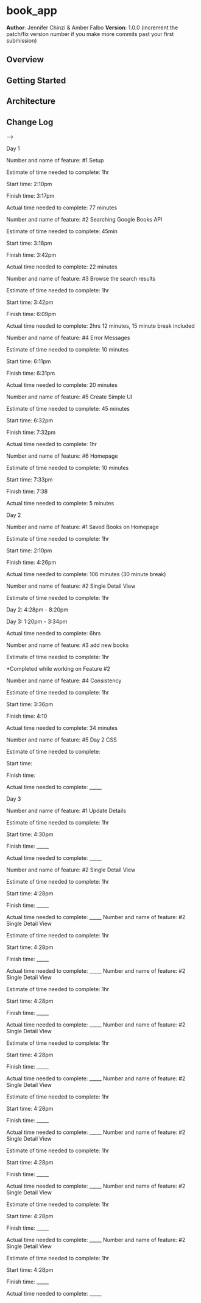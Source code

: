 # book_app

**Author**: Jennifer Chinzi & Amber Falbo
**Version**: 1.0.0 (increment the patch/fix version number if you make more commits past your first submission)

## Overview
<!-- Provide a high level overview of what this application is and why you are building it, beyond the fact that it's an assignment for a Code 301 class. (i.e. What's your problem domain?) -->

## Getting Started
<!-- What are the steps that a user must take in order to build this app on their own machine and get it running? -->

## Architecture
<!-- Provide a detailed description of the application design. What technologies (languages, libraries, etc) you're using, and any other relevant design information. -->

## Change Log
<!-- Use this area to document the iterative changes made to your application as each feature is successfully implemented. Use time stamps. Here's an examples:

01-01-2001 4:59pm - Application now has a fully-functional express server, with GET and POST routes for the book resource.

## Credits and Collaborations
<!-- Jennifer Chinzi & Amber Falbo -->
-->

Day 1

Number and name of feature: #1 Setup 

Estimate of time needed to complete: 1hr

Start time: 2:10pm

Finish time: 3:17pm

Actual time needed to complete: 77 minutes


Number and name of feature: #2 Searching Google Books API

Estimate of time needed to complete: 45min

Start time: 3:18pm

Finish time: 3:42pm

Actual time needed to complete: 22 minutes


Number and name of feature: #3 Browse the search results

Estimate of time needed to complete: 1hr

Start time: 3:42pm

Finish time: 6:09pm

Actual time needed to complete: 2hrs 12 minutes, 15 minute break included


Number and name of feature: #4 Error Messages 

Estimate of time needed to complete: 10 minutes

Start time: 6:11pm

Finish time: 6:31pm

Actual time needed to complete: 20 minutes


Number and name of feature: #5 Create Simple UI

Estimate of time needed to complete: 45 minutes

Start time: 6:32pm

Finish time: 7:32pm

Actual time needed to complete: 1hr


Number and name of feature: #6 Homepage

Estimate of time needed to complete: 10 minutes

Start time: 7:33pm

Finish time: 7:38

Actual time needed to complete: 5 minutes


Day 2

Number and name of feature: #1 Saved Books on Homepage

Estimate of time needed to complete: 1hr

Start time: 2:10pm

Finish time: 4:26pm

Actual time needed to complete: 106 minutes (30 minute break)

Number and name of feature: #2 Single Detail View

Estimate of time needed to complete: 1hr

Day 2: 4:28pm - 8:20pm

Day 3: 1:20pm - 3:34pm

Actual time needed to complete: 6hrs

Number and name of feature: #3 add new books

Estimate of time needed to complete: 1hr

*Completed while working on Feature #2

Number and name of feature: #4 Consistency 

Estimate of time needed to complete: 1hr

Start time: 3:36pm

Finish time: 4:10

Actual time needed to complete: 34 minutes

Number and name of feature: #5 Day 2 CSS

Estimate of time needed to complete: 

Start time: 

Finish time: 

Actual time needed to complete: _____

Day 3

Number and name of feature: #1 Update Details

Estimate of time needed to complete: 1hr

Start time: 4:30pm

Finish time: _____

Actual time needed to complete: _____

Number and name of feature: #2 Single Detail View

Estimate of time needed to complete: 1hr

Start time: 4:28pm

Finish time: _____

Actual time needed to complete: _____
Number and name of feature: #2 Single Detail View

Estimate of time needed to complete: 1hr

Start time: 4:28pm

Finish time: _____

Actual time needed to complete: _____
Number and name of feature: #2 Single Detail View

Estimate of time needed to complete: 1hr

Start time: 4:28pm

Finish time: _____

Actual time needed to complete: _____
Number and name of feature: #2 Single Detail View

Estimate of time needed to complete: 1hr

Start time: 4:28pm

Finish time: _____

Actual time needed to complete: _____
Number and name of feature: #2 Single Detail View

Estimate of time needed to complete: 1hr

Start time: 4:28pm

Finish time: _____

Actual time needed to complete: _____
Number and name of feature: #2 Single Detail View

Estimate of time needed to complete: 1hr

Start time: 4:28pm

Finish time: _____

Actual time needed to complete: _____
Number and name of feature: #2 Single Detail View

Estimate of time needed to complete: 1hr

Start time: 4:28pm

Finish time: _____

Actual time needed to complete: _____
Number and name of feature: #2 Single Detail View

Estimate of time needed to complete: 1hr

Start time: 4:28pm

Finish time: _____

Actual time needed to complete: _____